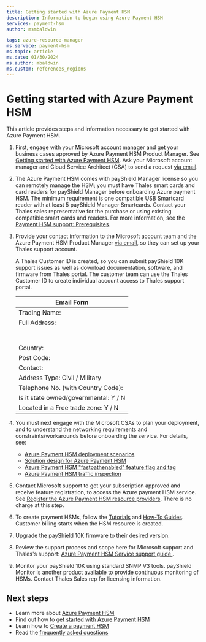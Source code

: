 ```yaml
---
title: Getting started with Azure Payment HSM
description: Information to begin using Azure Payment HSM
services: payment-hsm
author: msmbaldwin

tags: azure-resource-manager
ms.service: payment-hsm
ms.topic: article
ms.date: 01/30/2024
ms.author: mbaldwin
ms.custom: references_regions
---
```


# Getting started with Azure Payment HSM

This article provides steps and information necessary to get started with Azure Payment HSM.

1. First, engage with your Microsoft account manager and get your business cases approved by Azure Payment HSM Product Manager.  See [Getting started with Azure Payment HSM](getting-started.md). Ask your Microsoft account manager and Cloud Service Architect (CSA) to send a request [via email](mailto:paymentHSMRequest@microsoft.com).
2. The Azure Payment HSM comes with payShield Manager license so you can remotely manage the HSM; you must have Thales smart cards and card readers for payShield Manager before onboarding Azure payment HSM.  The minimum requirement is one compatible USB Smartcard reader with at least 5 payShield Manager Smartcards. Contact your Thales sales representative for the purchase or using existing compatible smart cards and readers. For more information, see the [Payment HSM support: Prerequisites](support-guide.md#prerequisites).

3. Provide your contact information to the Microsoft account team and the Azure Payment HSM Product Manager [via email](mailto:paymentHSMRequest@microsoft.com), so they can set up your Thales support account.
  
    A Thales Customer ID is created, so you can submit payShield 10K support issues as well as download documentation, software, and firmware from Thales portal. The customer team can use the Thales Customer ID to create individual account access to Thales support portal.

    | Email Form |
    |--|
    |Trading Name:|
    |Full Address:<br><br><br> 
    |Country:|
    |Post Code:|
    |Contact:|
    | Address Type: Civil / Military |
    | Telephone No. (with Country Code): |
    | Is it state owned/governmental: Y / N
    |Located in a Free trade zone: Y / N|
4. You must next engage with the Microsoft CSAs to plan your deployment, and to understand the networking requirements and constraints/workarounds before onboarding the service. For details, see:
    - [Azure Payment HSM deployment scenarios](deployment-scenarios.md)
    - [Solution design for Azure Payment HSM](solution-design.md)
    - [Azure Payment HSM "fastpathenabled" feature flag and tag](fastpathenabled.md)
    - [Azure Payment HSM traffic inspection](inspect-traffic.md)
5. Contact Microsoft support to get your subscription approved and receive feature registration, to access the Azure payment HSM service. See [Register the Azure Payment HSM resource providers](register-payment-hsm-resource-providers.md?tabs=azure-cli). There is no charge at this step.
6. To create payment HSMs, follow the [Tutorials](create-payment-hsm.md) and [How-To Guides](register-payment-hsm-resource-providers.md). Customer billing starts when the HSM resource is created.
7. Upgrade the payShield 10K firmware to their desired version.
8. Review the support process and scope here for Microsoft support and Thales's support: [Azure Payment HSM Service support guide ](support-guide.md).
9. Monitor your payShield 10K using standard SNMP V3 tools. payShield Monitor is another product available to provide continuous monitoring of HSMs. Contact Thales Sales rep for licensing information.

## Next steps

- Learn more about [Azure Payment HSM](overview.md)
- Find out how to [get started with Azure Payment HSM](getting-started.md)
- Learn how to [Create a payment HSM](create-payment-hsm.md)
- Read the [frequently asked questions](faq.yml)
